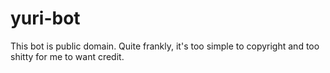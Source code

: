 # yuri-bot
This bot is public domain.  Quite frankly, it's too simple to copyright and too shitty for me to want credit.  
